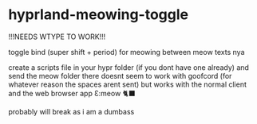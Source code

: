 # hyprland-meowing-toggle
!!!NEEDS WTYPE TO WORK!!!

toggle bind (super shift + period) for meowing between meow texts nya

create a scripts file in your hypr folder (if you dont have one already) and send the meow folder there
doesnt seem to work with goofcord (for whatever reason the spaces arent sent) but works with the normal client and the web browser app Ɛ:meow 🐈‍⬛

probably will break as i am a dumbass
